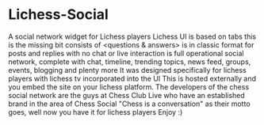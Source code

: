 # Lichess-Social
A social network widget for Lichess players
Lichess UI is based on tabs <play> <learn> <watch> <community> <tools> this is the missing bit <social>
<community> consists of <players> <rating stats> <teams> <forum> <questions & answers>
<forum> is in classic format for posts and replies with no chat or live interaction
<lichess-social> is full operational social network, complete with chat, timeline, trending topics, news feed, groups, events, blogging and plenty more
It was designed specifically for lichess players with lichess tv incorporated into the <lichess-social> UI
This is hosted externally and you embed the site on your lichess platform.
The developers of the chess social network are the guys at Chess Club Live who have an established brand in the area of Chess Social
"Chess is a conversation" as their motto goes, well now you have it for lichess players
Enjoy :)
